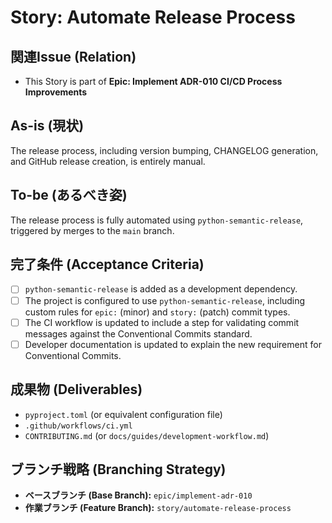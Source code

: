 # Story: Automate Release Process

## 関連Issue (Relation)
- This Story is part of **Epic: Implement ADR-010 CI/CD Process Improvements**

## As-is (現状)
The release process, including version bumping, CHANGELOG generation, and GitHub release creation, is entirely manual.

## To-be (あるべき姿)
The release process is fully automated using `python-semantic-release`, triggered by merges to the `main` branch.

## 完了条件 (Acceptance Criteria)
- [ ] `python-semantic-release` is added as a development dependency.
- [ ] The project is configured to use `python-semantic-release`, including custom rules for `epic:` (minor) and `story:` (patch) commit types.
- [ ] The CI workflow is updated to include a step for validating commit messages against the Conventional Commits standard.
- [ ] Developer documentation is updated to explain the new requirement for Conventional Commits.

## 成果物 (Deliverables)
- `pyproject.toml` (or equivalent configuration file)
- `.github/workflows/ci.yml`
- `CONTRIBUTING.md` (or `docs/guides/development-workflow.md`)

## ブランチ戦略 (Branching Strategy)
- **ベースブランチ (Base Branch):** `epic/implement-adr-010`
- **作業ブランチ (Feature Branch):** `story/automate-release-process`
